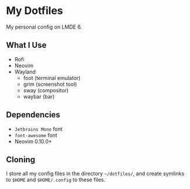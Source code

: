 # My Dotfiles

My personal config on LMDE 6.

## What I Use

- Rofi
- Neovim
- Wayland
  - foot (terminal emulator)
  - grim (screenshot tool)
  - sway (compositor)
  - waybar (bar)

## Dependencies

- `Jetbrains Mono` font
- `font-awesome` font
- Neovim 0.10.0+

## Cloning

I store all my config files in the directory `~/dotfiles/`, and create symlinks to `$HOME` and `$HOME/.config` to these files.
